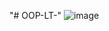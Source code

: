 "# OOP-LT-" 
![image](https://github.com/user-attachments/assets/c83ae8c2-3d15-42e4-929e-f3d43f5a744e)

